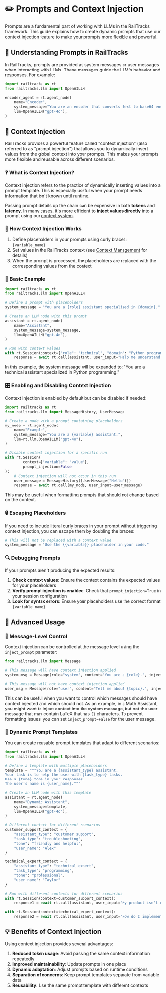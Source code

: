# ✏️ Prompts and Context Injection

Prompts are a fundamental part of working with LLMs in the RailTracks framework. This guide explains how to create dynamic prompts that use our context injection feature to make your prompts more flexible and powerful.

## 🧠 Understanding Prompts in RailTracks

In RailTracks, prompts are provided as system messages or user messages when interacting with LLMs. These messages guide the LLM's behavior and responses. For example:

```python
import railtracks as rt
from railtracks.llm import OpenAILLM

encoder_agent = rt.agent_node(
    name="Encoder",
    system_message="You are an encoder that converts text to base64 encoding.",
    llm=OpenAILLM("gpt-4o"),
)
```

## 💉 Context Injection

RailTracks provides a powerful feature called "context injection" (also referred to as "prompt injection") that allows you to dynamically insert values from the global context into your prompts. This makes your prompts more flexible and reusable across different scenarios.

### ❓ What is Context Injection?

Context injection refers to the practice of dynamically inserting values into a prompt template. This is especially useful when your prompt needs information that isn't known until runtime.

Passing prompt details up the chain can be expensive in both **tokens** and **latency**. In many cases, it's more efficient to **inject values directly** into a prompt using our [context system](../advanced_usage/context.md).

### 🔄 How Context Injection Works

1. Define placeholders in your prompts using curly braces: `{variable_name}`
2. Set values in the RailTracks context (see [Context Management](context_management.md) for details)
3. When the prompt is processed, the placeholders are replaced with the corresponding values from the context

### 🚀 Basic Example

```python
import railtracks as rt
from railtracks.llm import OpenAILLM

# Define a prompt with placeholders
system_message = "You are a {role} assistant specialized in {domain}."

# Create an LLM node with this prompt
assistant = rt.agent_node(
    name="Assistant",
    system_message=system_message,
    llm=OpenAILLM("gpt-4o"),
)

# Run with context values
with rt.Session(context={"role": "technical", "domain": "Python programming"}):
    response = await rt.call(assistant, user_input="Help me understand decorators.")
```

In this example, the system message will be expanded to: "You are a technical assistant specialized in Python programming."

### 🎛️ Enabling and Disabling Context Injection

Context injection is enabled by default but can be disabled if needed:

```python
import railtracks as rt
from railtracks.llm import MessageHistory, UserMessage

# Create a node with a prompt containing placeholders
my_node = rt.agent_node(
    name="Example",
    system_message="You are a {variable} assistant.",
    llm=rt.llm.OpenAILLM("gpt-4o"),
)

# Disable context injection for a specific run
with rt.Session(
        context={"variable": "value"},
        prompt_injection=False
):
    # Context injection will not occur in this run
    user_message = MessageHistory([UserMessage("Hello")])
    response = await rt.call(my_node, user_input=user_message)
```

This may be useful when formatting prompts that should not change based on the context.

### 🔒 Escaping Placeholders

If you need to include literal curly braces in your prompt without triggering context injection, you can escape them by doubling the braces:

```python
# This will not be replaced with a context value
system_message = "Use the {{variable}} placeholder in your code."
```

### 🔍 Debugging Prompts

If your prompts aren't producing the expected results:

1. **Check context values**: Ensure the context contains the expected values for your placeholders
2. **Verify prompt injection is enabled**: Check that `prompt_injection=True` in your session configuration
3. **Look for syntax errors**: Ensure your placeholders use the correct format `{variable_name}`

## 🧩 Advanced Usage

### 📝 Message-Level Control

Context injection can be controlled at the message level using the `inject_prompt` parameter:

```python
from railtracks.llm import Message

# This message will have context injection applied
system_msg = Message(role="system", content="You are a {role}.", inject_prompt=True)

# This message will not have context injection applied
user_msg = Message(role="user", content="Tell me about {topic}.", inject_prompt=False)
```

This can be useful when you want to control which messages should have context injected and which should not. 
As an example, in a Math Assistant, you might want to inject context into the system message, but not the user message that may contain LaTeX that has `{}` characters. To prevent formatting issues, you can set `inject_prompt=False` for the user message.

### 🔄 Dynamic Prompt Templates

You can create reusable prompt templates that adapt to different scenarios:

```python
import railtracks as rt
from railtracks.llm import OpenAILLM

# Define a template with multiple placeholders
template = """You are a {assistant_type} assistant.
Your task is to help the user with {task_type} tasks.
Use a {tone} tone in your responses.
The user's name is {user_name}."""

# Create an LLM node with this template
assistant = rt.agent_node(
    name="Dynamic Assistant",
    system_message=template,
    llm=OpenAILLM("gpt-4o"),
)

# Different context for different scenarios
customer_support_context = {
    "assistant_type": "customer support",
    "task_type": "troubleshooting",
    "tone": "friendly and helpful",
    "user_name": "Alex"
}

technical_expert_context = {
    "assistant_type": "technical expert",
    "task_type": "programming",
    "tone": "professional",
    "user_name": "Taylor"
}

# Run with different contexts for different scenarios
with rt.Session(context=customer_support_context):
    response1 = await rt.call(assistant, user_input="My product isn't working.")

with rt.Session(context=technical_expert_context):
    response2 = await rt.call(assistant, user_input="How do I implement a binary tree?")
```

## 💡 Benefits of Context Injection

Using context injection provides several advantages:

1. **Reduced token usage**: Avoid passing the same context information repeatedly
2. **Improved maintainability**: Update prompts in one place
3. **Dynamic adaptation**: Adjust prompts based on runtime conditions
4. **Separation of concerns**: Keep prompt templates separate from variable data
5. **Reusability**: Use the same prompt template with different contexts